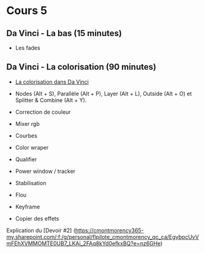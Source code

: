 # Cours 5
## Da Vinci - La bas (15  minutes)

* Les fades

## Da Vinci - La colorisation (90  minutes)
* [La colorisation dans Da Vinci](da_vinci_colorisation.md)

* Nodes (Alt + S), Parallèle (Alt + P), Layer (Alt + L), Outside (Alt + O) et Splitter & Combine (Alt + Y).
* Correction de couleur 
* Mixer rgb 
* Courbes 
* Color wraper 
* Qualifier 
* Power window / tracker 
* Stabilisation 
* Flou 
* Keyframe
* Copier des effets 







Explication du [Devoir #2] (https://cmontmorency365-my.sharepoint.com/:f:/g/personal/flpilote_cmontmorency_qc_ca/EgybpcUvVmFEhXVMMOMTE0UB7_LKAi_2FAq8kYd0efkxBQ?e=nz6GHe)
